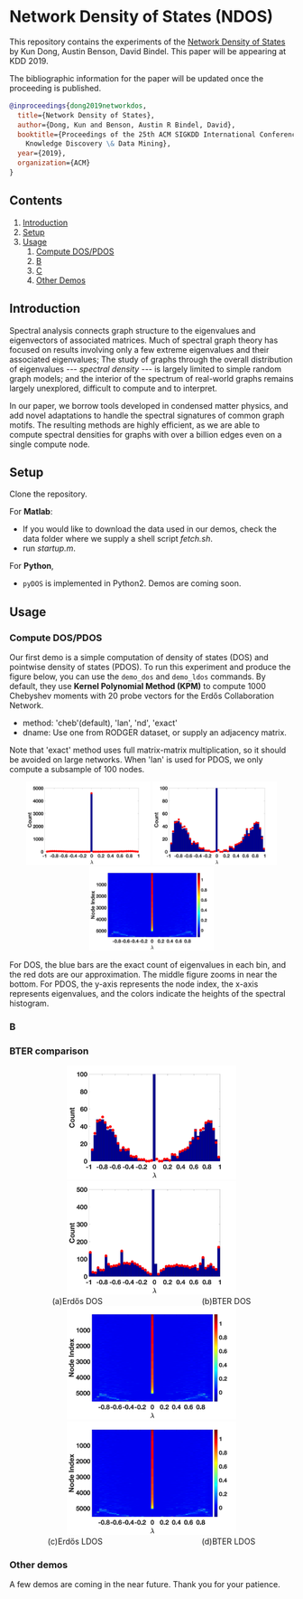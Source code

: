 Network Density of States (NDOS)
===============

This repository contains the experiments of the [Network Density of States](https://arxiv.org/abs/1905.09758) by Kun Dong, Austin Benson, David Bindel. 
This paper will be appearing at KDD 2019.

The bibliographic information for the paper will be updated once the proceeding 
is published.
```bibtex
@inproceedings{dong2019networkdos,
  title={Network Density of States},
  author={Dong, Kun and Benson, Austin R Bindel, David},
  booktitle={Proceedings of the 25th ACM SIGKDD International Conference on 
  	Knowledge Discovery \& Data Mining},
  year={2019},
  organization={ACM}
}
```

## Contents
1. [Introduction](#introduction)
2. [Setup](#setup)
3. [Usage](#usage)
	1. [Compute DOS/PDOS](#compute-dospdos)
	2. [B](#b)
	3. [C](#b)
	4. [Other Demos](#other-demos)

## Introduction

Spectral analysis connects graph structure to the eigenvalues and eigenvectors 
of associated matrices.  Much of spectral graph theory has focused on results 
involving only a few extreme eigenvalues and their associated eigenvalues; The 
study of graphs through the overall distribution of eigenvalues --- 
_spectral density_ --- is largely limited to simple random graph models; and 
the interior of the spectrum of real-world graphs remains largely unexplored, 
difficult to compute and to interpret.

In our paper, we borrow tools developed in condensed matter physics, and add 
novel adaptations to handle the spectral signatures of common graph motifs. The 
resulting methods are highly efficient, as we are able to compute spectral 
densities for graphs with over a billion edges even on a single compute node.

## Setup

Clone the repository.

For **Matlab**:  

* If you would like to download the data used in our demos, check the data 
 	folder where we supply a shell script _fetch.sh_.  
* run _startup.m_.

For **Python**, 

* `pyDOS` is implemented in Python2. Demos are coming soon.

## Usage

### Compute DOS/PDOS

Our first demo is a simple computation of density of states (DOS) and pointwise
density of states (PDOS). To run this experiment and produce the figure below, 
you can use the `demo_dos` and `demo_ldos` commands. By default, they use 
**Kernel Polynomial Method (KPM)** to compute 1000 Chebyshev moments with 20 
probe vectors for the Erd&#337;s Collaboration Network.

* method: 'cheb'(default), 'lan', 'nd', 'exact'
* dname: Use one from RODGER dataset, or supply an adjacency matrix.

Note that 'exact' method uses full matrix-matrix multiplication, so it should 
be avoided on large networks. When 'lan' is used for PDOS, we only compute a 
subsample of 100 nodes.

<p align="center">
    <img src="/pics/erdos_dos.png" width="220">
    <img src="/pics/erdos_dos_zoom.png" width="220">
    <img src="/pics/erdos_ldos.png" width="220">
</p>

For DOS, the blue bars are the exact count of eigenvalues in each bin, and the
red dots are our approximation. The middle figure zooms in near the bottom. For 
PDOS, the y-axis represents the node index, the x-axis represents eigenvalues, 
and the colors indicate the heights of the spectral histogram.

### B

### BTER comparison

<p align="center">
    <img src="/pics/erdos_dos_zoom.png" width="300">
    <img src="/pics/bter_dos.png" width="300">
    <br>
    (a)Erd&#337;s DOS &emsp;&emsp;&emsp;&emsp;&emsp;&emsp;&emsp;&emsp;&emsp;&emsp;&emsp;&emsp; (b)BTER DOS
    <br>
    <img src="/pics/erdos_ldos.png" width="300">
    <img src="/pics/erdos_ldos.png" width="300">
    <br>
    (c)Erd&#337;s LDOS &emsp;&emsp;&emsp;&emsp;&emsp;&emsp;&emsp;&emsp;&emsp;&emsp;&emsp;&emsp; (d)BTER LDOS
</p>

### Other demos

A few demos are coming in the near future. Thank you for your patience.